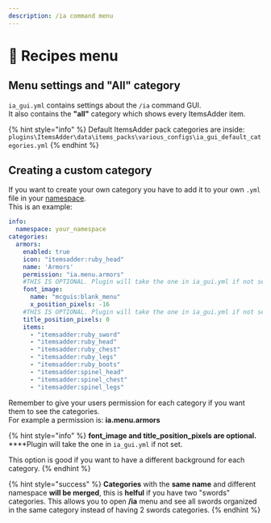 ```yaml
---
description: /ia command menu
---
```


# 📃 Recipes menu

## Menu settings and "All" category

`ia_gui.yml` contains settings about the  `/ia` command GUI.\
It also contains the **"all"** category which shows every ItemsAdder item.

{% hint style="info" %}
Default ItemsAdder pack categories are inside: `plugins\ItemsAdder\data\items_packs\various_configs\ia_gui_default_categories.yml`
{% endhint %}

## Creating a custom category

If you want to create your own category you have to add it to your own `.yml` file in your [namespace](advanced/basic-concepts/namespace/).\
This is an example:

```yaml
info:
  namespace: your_namespace
categories:
  armors:
    enabled: true
    icon: "itemsadder:ruby_head"
    name: 'Armors'
    permission: "ia.menu.armors"
    #THIS IS OPTIONAL. Plugin will take the one in ia_gui.yml if not set.
    font_image:
      name: "mcguis:blank_menu"
      x_position_pixels: -16
    #THIS IS OPTIONAL. Plugin will take the one in ia_gui.yml if not set.
    title_position_pixels: 0
    items:
      - "itemsadder:ruby_sword"
      - "itemsadder:ruby_head"
      - "itemsadder:ruby_chest"
      - "itemsadder:ruby_legs"
      - "itemsadder:ruby_boots"
      - "itemsadder:spinel_head"
      - "itemsadder:spinel_chest"
      - "itemsadder:spinel_legs"
```

Remember to give your users permission for each category if you want them to see the categories.\
For example a permission is: **ia.menu.armors**

{% hint style="info" %}
**font\_image and title\_position\_pixels are optional.**\
****Plugin will take the one in `ia_gui.yml` if not set.

This option is good if you want to have a different background for each category.
{% endhint %}

{% hint style="success" %}
**Categories** with the **same name** and different namespace **will be merged**, this is **helful** if you have two "swords" categories. This allows you to open **/ia** menu and see all swords organized in the same category instead of having 2 swords categories.
{% endhint %}
